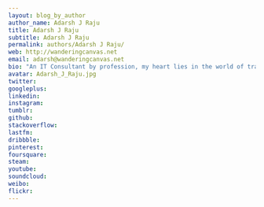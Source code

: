 ```yaml
---
layout: blog_by_author
author_name: Adarsh J Raju
title: Adarsh J Raju
subtitle: Adarsh J Raju
permalink: authors/Adarsh J Raju/
web: http://wanderingcanvas.net
email: adarsh@wanderingcanvas.net
bio: "An IT Consultant by profession, my heart lies in the world of travel and photography. Love for nature and traveling has been in my blood for as long as I can remember. Ever since I undertook the Naturalist Training program by Jungle Lodges and Resorts, my fascination for the natural world only grew exponentially and traveling to the wild a frequent affair. An affair that has taught me to observe and appreciate life around me as I have never done before. An affair that I hope will last a lifetime. My tryst with the wilderness began with my first trek to the tropical rainforests of Kudremukh in 2002. It was a trek through the heart of the Western Ghats traversing streams and waterfalls, bruising hands and legs sliding down mountain slopes, chased by a herd of Gaurs, losing trails and put up by a family we had never met before. What we assumed to be our last trek of our lives, turned out to be just the beginning."
avatar: Adarsh_J_Raju.jpg
twitter:
googleplus: 
linkedin: 
instagram:
tumblr:
github:
stackoverflow:
lastfm:
dribbble:
pinterest:
foursquare:
steam:
youtube:
soundcloud:
weibo:
flickr:
---
```

